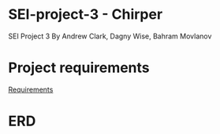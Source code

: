 # SEI-project-3 - Chirper
SEI Project 3 By Andrew Clark, Dagny Wise, Bahram Movlanov
# Project requirements
[Requirements](https://git.generalassemb.ly/SEI-CC/SEI-CC-7/blob/master/projects/project-3/project-3-requirements.md)

# ERD
[](./images/SEI%20Project%203%20Group%204%20Chirper%20ERD.png)